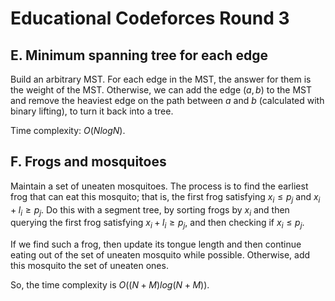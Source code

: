 # Educational Codeforces Round 3

## E. Minimum spanning tree for each edge
Build an arbitrary MST. For each edge in the MST, the answer for them is the weight of the MST. Otherwise, we can add the edge $(a,b)$ to the MST and remove the heaviest edge on the path between $a$ and $b$ (calculated with binary lifting), to turn it back into a tree.

Time complexity: $O(NlogN)$.

## F. Frogs and mosquitoes
Maintain a set of uneaten mosquitoes. The process is to find the earliest frog that can eat this mosquito; that is, the first frog satisfying $x_i\le{p_j}$ and $x_i+l_i\ge{p_j}$. Do this with a segment tree, by sorting frogs by $x_i$ and then querying the first frog satisfying $x_i+l_i\ge{p_j}$, and then checking if $x_i\le{p_j}$.

If we find such a frog, then update its tongue length and then continue eating out of the set of uneaten mosquito while possible. Otherwise, add this mosquito the set of uneaten ones.

So, the time complexity is $O((N+M)log(N+M))$.